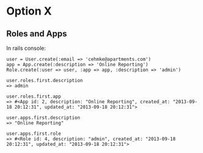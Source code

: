 Option X
=========

Roles and Apps
--------------

In rails console:

    user = User.create(:email => 'cehmke@apartments.com')
    app = App.create(:description => 'Online Reporting')
    Role.create(:user => user, :app => app, :description => 'admin')

    user.roles.first.description
    => admin

    user.roles.first.app
    => #<App id: 2, description: "Online Reporting", created_at: "2013-09-18 20:12:31", updated_at: "2013-09-18 20:12:31">

    user.apps.first.description
    => "Online Reporting"

    user.apps.first.role
    => #<Role id: 4, description: "admin", created_at: "2013-09-18 20:12:31", updated_at: "2013-09-18 20:12:31">

